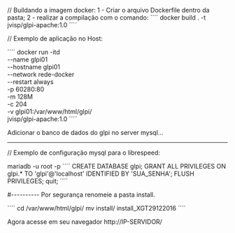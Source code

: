 // Buildando a imagem docker:
1 - Criar o arquivo Dockerfile dentro da pasta;
2 - realizar a compilação com o comando: 
 ´´´´ 
      docker build . -t jvisp/glpi-apache:1.0
 ´´´´ 


// Exemplo de aplicação no Host:

´´´´
docker run -itd \
        --name glpi01 \
        --hostname glpi01 \
        --network rede-docker \
        --restart always \
        -p 60280:80 \
        -m 128M \
        -c 204 \
        -v glpi01:/var/www/html/glpi/ \
        jvisp/glpi-apache:1.0
 ´´´´

Adicionar o banco de dados do glpi no server mysql...


----
// Exemplo de configuração mysql para o librespeed:

mariadb -u root -p
´´´´
CREATE DATABASE glpi;
GRANT ALL PRIVILEGES ON glpi.* TO 'glpi'@'localhost' IDENTIFIED BY 'SUA_SENHA';
FLUSH PRIVILEGES;
quit;
´´´´


#---------- Por segurança renomeie a pasta install.

´´´´
cd /var/www/html/glpi/
mv install/ install_XGT29122016
´´´´


Agora acesse em seu navegador http://IP-SERVIDOR/
